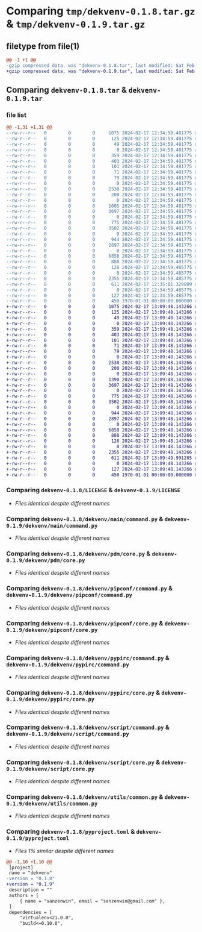 # Comparing `tmp/dekvenv-0.1.8.tar.gz` & `tmp/dekvenv-0.1.9.tar.gz`

## filetype from file(1)

```diff
@@ -1 +1 @@
-gzip compressed data, was "dekvenv-0.1.8.tar", last modified: Sat Feb 17 12:35:01 2024, max compression
+gzip compressed data, was "dekvenv-0.1.9.tar", last modified: Sat Feb 17 13:09:50 2024, max compression
```

## Comparing `dekvenv-0.1.8.tar` & `dekvenv-0.1.9.tar`

### file list

```diff
@@ -1,31 +1,31 @@
--rw-r--r--   0        0        0     1075 2024-02-17 12:34:59.481775 dekvenv-0.1.8/LICENSE
--rw-r--r--   0        0        0      125 2024-02-17 12:34:59.481775 dekvenv-0.1.8/README.md
--rw-r--r--   0        0        0       49 2024-02-17 12:34:59.481775 dekvenv-0.1.8/dekvenv/__entry__.py
--rw-r--r--   0        0        0        0 2024-02-17 12:34:59.481775 dekvenv-0.1.8/dekvenv/__init__.py
--rw-r--r--   0        0        0      359 2024-02-17 12:34:59.481775 dekvenv-0.1.8/dekvenv/active.py
--rw-r--r--   0        0        0      403 2024-02-17 12:34:59.481775 dekvenv-0.1.8/dekvenv/command.py
--rw-r--r--   0        0        0      101 2024-02-17 12:34:59.481775 dekvenv-0.1.8/dekvenv/constants.py
--rw-r--r--   0        0        0       71 2024-02-17 12:34:59.481775 dekvenv-0.1.8/dekvenv/dekshellplugin/__init__.py
--rw-r--r--   0        0        0       79 2024-02-17 12:34:59.481775 dekvenv-0.1.8/dekvenv/dekshellplugin/contexts/__init__.py
--rw-r--r--   0        0        0        0 2024-02-17 12:34:59.481775 dekvenv-0.1.8/dekvenv/main/__init__.py
--rw-r--r--   0        0        0     2530 2024-02-17 12:34:59.481775 dekvenv-0.1.8/dekvenv/main/command.py
--rw-r--r--   0        0        0      200 2024-02-17 12:34:59.481775 dekvenv-0.1.8/dekvenv/main/core.py
--rw-r--r--   0        0        0        0 2024-02-17 12:34:59.481775 dekvenv-0.1.8/dekvenv/pdm/__init__.py
--rw-r--r--   0        0        0     1005 2024-02-17 12:34:59.481775 dekvenv-0.1.8/dekvenv/pdm/command.py
--rw-r--r--   0        0        0     3697 2024-02-17 12:34:59.481775 dekvenv-0.1.8/dekvenv/pdm/core.py
--rw-r--r--   0        0        0        0 2024-02-17 12:34:59.481775 dekvenv-0.1.8/dekvenv/pipconf/__init__.py
--rw-r--r--   0        0        0      775 2024-02-17 12:34:59.481775 dekvenv-0.1.8/dekvenv/pipconf/command.py
--rw-r--r--   0        0        0     3502 2024-02-17 12:34:59.481775 dekvenv-0.1.8/dekvenv/pipconf/core.py
--rw-r--r--   0        0        0        0 2024-02-17 12:34:59.481775 dekvenv-0.1.8/dekvenv/pypirc/__init__.py
--rw-r--r--   0        0        0      944 2024-02-17 12:34:59.481775 dekvenv-0.1.8/dekvenv/pypirc/command.py
--rw-r--r--   0        0        0     2897 2024-02-17 12:34:59.481775 dekvenv-0.1.8/dekvenv/pypirc/core.py
--rw-r--r--   0        0        0        0 2024-02-17 12:34:59.481775 dekvenv-0.1.8/dekvenv/script/__init__.py
--rw-r--r--   0        0        0     6858 2024-02-17 12:34:59.481775 dekvenv-0.1.8/dekvenv/script/command.py
--rw-r--r--   0        0        0      888 2024-02-17 12:34:59.481775 dekvenv-0.1.8/dekvenv/script/core.py
--rw-r--r--   0        0        0      128 2024-02-17 12:34:59.485775 dekvenv-0.1.8/dekvenv/script/res/pyproject.toml-tpl
--rw-r--r--   0        0        0        0 2024-02-17 12:34:59.485775 dekvenv-0.1.8/dekvenv/utils/__init__.py
--rw-r--r--   0        0        0     2355 2024-02-17 12:34:59.485775 dekvenv-0.1.8/dekvenv/utils/common.py
--rw-r--r--   0        0        0      611 2024-02-17 12:35:01.329809 dekvenv-0.1.8/pyproject.toml
--rw-r--r--   0        0        0        0 2024-02-17 12:34:59.485775 dekvenv-0.1.8/tests/__init__.py
--rw-r--r--   0        0        0      127 2024-02-17 12:34:59.485775 dekvenv-0.1.8/tests/test_main.py
--rw-r--r--   0        0        0      450 1970-01-01 00:00:00.000000 dekvenv-0.1.8/PKG-INFO
+-rw-r--r--   0        0        0     1075 2024-02-17 13:09:48.143266 dekvenv-0.1.9/LICENSE
+-rw-r--r--   0        0        0      125 2024-02-17 13:09:48.143266 dekvenv-0.1.9/README.md
+-rw-r--r--   0        0        0       49 2024-02-17 13:09:48.143266 dekvenv-0.1.9/dekvenv/__entry__.py
+-rw-r--r--   0        0        0        0 2024-02-17 13:09:48.143266 dekvenv-0.1.9/dekvenv/__init__.py
+-rw-r--r--   0        0        0      359 2024-02-17 13:09:48.143266 dekvenv-0.1.9/dekvenv/active.py
+-rw-r--r--   0        0        0      403 2024-02-17 13:09:48.143266 dekvenv-0.1.9/dekvenv/command.py
+-rw-r--r--   0        0        0      101 2024-02-17 13:09:48.143266 dekvenv-0.1.9/dekvenv/constants.py
+-rw-r--r--   0        0        0       71 2024-02-17 13:09:48.143266 dekvenv-0.1.9/dekvenv/dekshellplugin/__init__.py
+-rw-r--r--   0        0        0       79 2024-02-17 13:09:48.143266 dekvenv-0.1.9/dekvenv/dekshellplugin/contexts/__init__.py
+-rw-r--r--   0        0        0        0 2024-02-17 13:09:48.143266 dekvenv-0.1.9/dekvenv/main/__init__.py
+-rw-r--r--   0        0        0     2530 2024-02-17 13:09:48.143266 dekvenv-0.1.9/dekvenv/main/command.py
+-rw-r--r--   0        0        0      200 2024-02-17 13:09:48.143266 dekvenv-0.1.9/dekvenv/main/core.py
+-rw-r--r--   0        0        0        0 2024-02-17 13:09:48.143266 dekvenv-0.1.9/dekvenv/pdm/__init__.py
+-rw-r--r--   0        0        0     1390 2024-02-17 13:09:48.143266 dekvenv-0.1.9/dekvenv/pdm/command.py
+-rw-r--r--   0        0        0     3697 2024-02-17 13:09:48.143266 dekvenv-0.1.9/dekvenv/pdm/core.py
+-rw-r--r--   0        0        0        0 2024-02-17 13:09:48.143266 dekvenv-0.1.9/dekvenv/pipconf/__init__.py
+-rw-r--r--   0        0        0      775 2024-02-17 13:09:48.143266 dekvenv-0.1.9/dekvenv/pipconf/command.py
+-rw-r--r--   0        0        0     3502 2024-02-17 13:09:48.143266 dekvenv-0.1.9/dekvenv/pipconf/core.py
+-rw-r--r--   0        0        0        0 2024-02-17 13:09:48.143266 dekvenv-0.1.9/dekvenv/pypirc/__init__.py
+-rw-r--r--   0        0        0      944 2024-02-17 13:09:48.143266 dekvenv-0.1.9/dekvenv/pypirc/command.py
+-rw-r--r--   0        0        0     2897 2024-02-17 13:09:48.143266 dekvenv-0.1.9/dekvenv/pypirc/core.py
+-rw-r--r--   0        0        0        0 2024-02-17 13:09:48.143266 dekvenv-0.1.9/dekvenv/script/__init__.py
+-rw-r--r--   0        0        0     6858 2024-02-17 13:09:48.143266 dekvenv-0.1.9/dekvenv/script/command.py
+-rw-r--r--   0        0        0      888 2024-02-17 13:09:48.143266 dekvenv-0.1.9/dekvenv/script/core.py
+-rw-r--r--   0        0        0      128 2024-02-17 13:09:48.143266 dekvenv-0.1.9/dekvenv/script/res/pyproject.toml-tpl
+-rw-r--r--   0        0        0        0 2024-02-17 13:09:48.143266 dekvenv-0.1.9/dekvenv/utils/__init__.py
+-rw-r--r--   0        0        0     2355 2024-02-17 13:09:48.143266 dekvenv-0.1.9/dekvenv/utils/common.py
+-rw-r--r--   0        0        0      611 2024-02-17 13:09:49.991265 dekvenv-0.1.9/pyproject.toml
+-rw-r--r--   0        0        0        0 2024-02-17 13:09:48.143266 dekvenv-0.1.9/tests/__init__.py
+-rw-r--r--   0        0        0      127 2024-02-17 13:09:48.143266 dekvenv-0.1.9/tests/test_main.py
+-rw-r--r--   0        0        0      450 1970-01-01 00:00:00.000000 dekvenv-0.1.9/PKG-INFO
```

### Comparing `dekvenv-0.1.8/LICENSE` & `dekvenv-0.1.9/LICENSE`

 * *Files identical despite different names*

### Comparing `dekvenv-0.1.8/dekvenv/main/command.py` & `dekvenv-0.1.9/dekvenv/main/command.py`

 * *Files identical despite different names*

### Comparing `dekvenv-0.1.8/dekvenv/pdm/core.py` & `dekvenv-0.1.9/dekvenv/pdm/core.py`

 * *Files identical despite different names*

### Comparing `dekvenv-0.1.8/dekvenv/pipconf/command.py` & `dekvenv-0.1.9/dekvenv/pipconf/command.py`

 * *Files identical despite different names*

### Comparing `dekvenv-0.1.8/dekvenv/pipconf/core.py` & `dekvenv-0.1.9/dekvenv/pipconf/core.py`

 * *Files identical despite different names*

### Comparing `dekvenv-0.1.8/dekvenv/pypirc/command.py` & `dekvenv-0.1.9/dekvenv/pypirc/command.py`

 * *Files identical despite different names*

### Comparing `dekvenv-0.1.8/dekvenv/pypirc/core.py` & `dekvenv-0.1.9/dekvenv/pypirc/core.py`

 * *Files identical despite different names*

### Comparing `dekvenv-0.1.8/dekvenv/script/command.py` & `dekvenv-0.1.9/dekvenv/script/command.py`

 * *Files identical despite different names*

### Comparing `dekvenv-0.1.8/dekvenv/script/core.py` & `dekvenv-0.1.9/dekvenv/script/core.py`

 * *Files identical despite different names*

### Comparing `dekvenv-0.1.8/dekvenv/utils/common.py` & `dekvenv-0.1.9/dekvenv/utils/common.py`

 * *Files identical despite different names*

### Comparing `dekvenv-0.1.8/pyproject.toml` & `dekvenv-0.1.9/pyproject.toml`

 * *Files 1% similar despite different names*

```diff
@@ -1,10 +1,10 @@
 [project]
 name = "dekvenv"
-version = "0.1.8"
+version = "0.1.9"
 description = ""
 authors = [
     { name = "sanzenwin", email = "sanzenwin@gmail.com" },
 ]
 dependencies = [
     "virtualenv<21.0.0",
     "build<=0.10.0",
```

